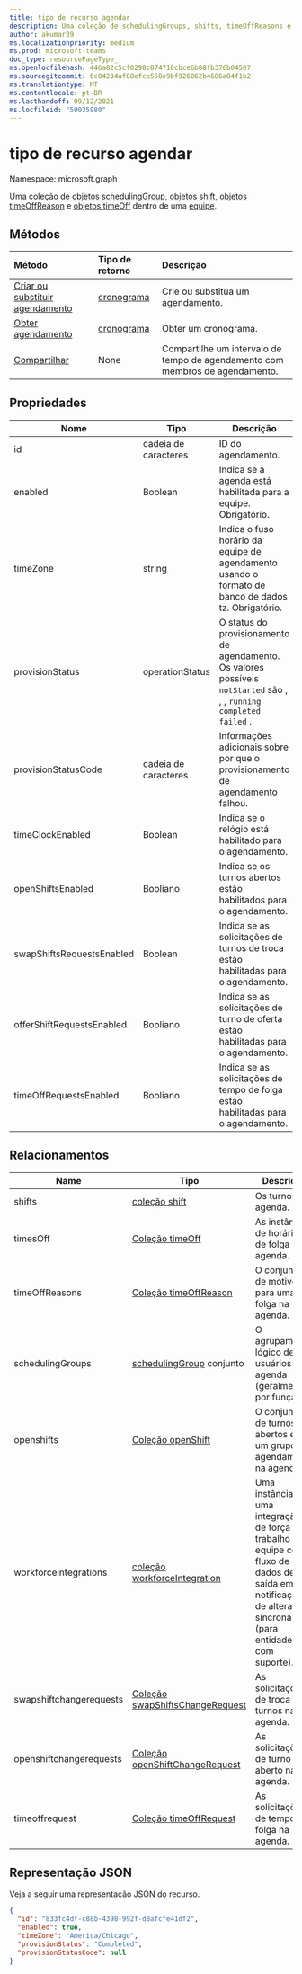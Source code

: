 ```yaml
---
title: tipo de recurso agendar
description: Uma coleção de schedulingGroups, shifts, timeOffReasons e timesOff em uma equipe.
author: akumar39
ms.localizationpriority: medium
ms.prod: microsoft-teams
doc_type: resourcePageType_
ms.openlocfilehash: 446a82c5cf0298c074710cbce6b88fb376b04507
ms.sourcegitcommit: 6c04234af08efce558e9bf926062b4686a84f1b2
ms.translationtype: MT
ms.contentlocale: pt-BR
ms.lasthandoff: 09/12/2021
ms.locfileid: "59035980"
---
```

# <a name="schedule-resource-type"></a>tipo de recurso agendar

Namespace: microsoft.graph

Uma coleção de [objetos schedulingGroup,](schedulinggroup.md) [objetos shift,](shift.md) [objetos timeOffReason](timeoffreason.md) e [objetos timeOff](timeoff.md) dentro de uma [equipe](../resources/team.md). 

## <a name="methods"></a>Métodos

| Método       | Tipo de retorno  |Descrição|
|:---------------|:--------|:----------|
|[Criar ou substituir agendamento](../api/team-put-schedule.md) | [cronograma](schedule.md) | Crie ou substitua um agendamento.|
|[Obter agendamento](../api/schedule-get.md) | [cronograma](schedule.md) | Obter um cronograma.|
|[Compartilhar](../api/schedule-share.md) | None | Compartilhe um intervalo de tempo de agendamento com membros de agendamento.|

## <a name="properties"></a>Propriedades
|Nome                   |Tipo           |Descrição                                                                                                                                      |
|-----------------------|---------------|-------------------------------------------------------------------------------------------------------------------------------------------------|
| id                    |cadeia de caracteres  |ID do agendamento.|
| enabled               |Boolean    | Indica se a agenda está habilitada para a equipe. Obrigatório.|
| timeZone              |string  | Indica o fuso horário da equipe de agendamento usando o formato de banco de dados tz. Obrigatório.|
| provisionStatus       |operationStatus    | O status do provisionamento de agendamento. Os valores possíveis `notStarted` são , , , `running` `completed` `failed` . |
| provisionStatusCode   |cadeia de caracteres  | Informações adicionais sobre por que o provisionamento de agendamento falhou. |
| timeClockEnabled                  |Boolean  | Indica se o relógio está habilitado para o agendamento.             |
| openShiftsEnabled                 |Booliano  | Indica se os turnos abertos estão habilitados para o agendamento.             | 
| swapShiftsRequestsEnabled                 |Boolean| Indica se as solicitações de turnos de troca estão habilitadas para o agendamento.             |
| offerShiftRequestsEnabled                 |Booliano  | Indica se as solicitações de turno de oferta estão habilitadas para o agendamento.             | 
| timeOffRequestsEnabled                    |Booliano | Indica se as solicitações de tempo de folga estão habilitadas para o agendamento.             | 



## <a name="relationships"></a>Relacionamentos
|Name                   |Tipo           |Descrição                                                                                                                                      |
|-----------------------|---------------|-------------------------------------------------------------------------------------------------------------------------------------------------|
| shifts   | [coleção shift](shift.md)  | Os turnos na agenda. |
| timesOff   |[Coleção timeOff](timeoff.md)  | As instâncias de horários de folga na agenda. |
| timeOffReasons   |[Coleção timeOffReason](timeoffreason.md)  | O conjunto de motivos para uma folga na agenda. |
| schedulingGroups   |[schedulingGroup](schedulinggroup.md) conjunto  | O agrupamento lógico de usuários na agenda (geralmente por função). |
| openshifts   |[Coleção openShift](openshift.md) | O conjunto de turnos abertos em um grupo de agendamento na agenda. |
| workforceintegrations   |[coleção workforceIntegration](workforceintegration.md)  | Uma instância de uma integração de força de trabalho por equipe com fluxo de dados de saída em notificações de alteração síncrona (para entidades com suporte). |
| swapshiftchangerequests   |[Coleção swapShiftsChangeRequest](swapshiftschangerequest.md)  | As solicitações de troca para turnos na agenda. |
| openshiftchangerequests   |[Coleção openShiftChangeRequest](openshiftchangerequest.md)  | As solicitações de turno aberto na agenda. |
| timeoffrequest   |[Coleção timeOffRequest](timeoffrequest.md)  | As solicitações de tempo de folga na agenda. |

## <a name="json-representation"></a>Representação JSON

Veja a seguir uma representação JSON do recurso.

<!-- {
  "blockType": "resource",
  "keyProperty": "id",
  "@odata.type": "microsoft.graph.schedule"
}-->

```json
{
  "id": "833fc4df-c88b-4398-992f-d8afcfe41df2",
  "enabled": true,
  "timeZone": "America/Chicago",
  "provisionStatus": "Completed",
  "provisionStatusCode": null
}
```


<!-- uuid: 8fcb5dbc-d5aa-4681-8e31-b001d5168d79
2015-10-25 14:57:30 UTC -->
<!--
{
  "type": "#page.annotation",
  "description": "schedule resource",
  "keywords": "",
  "section": "documentation",
  "tocPath": "",
  "suppressions": []
}
-->

